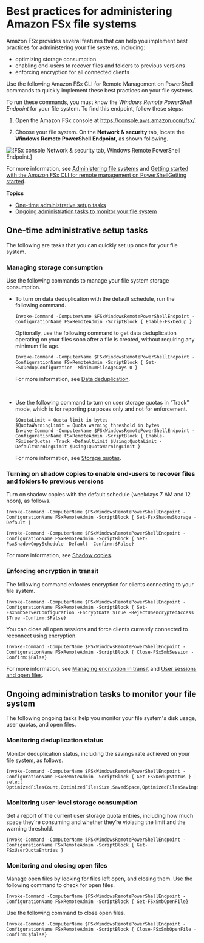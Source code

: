 # Best practices for administering Amazon FSx file systems<a name="admin-best-practices-fsxw"></a>

Amazon FSx provides several features that can help you implement best practices for administering your file systems, including:
+ optimizing storage consumption
+ enabling end\-users to recover files and folders to previous versions
+ enforcing encryption for all connected clients

Use the following Amazon FSx CLI for Remote Management on PowerShell commands to quickly implement these best practices on your file systems\. 

To run these commands, you must know the *Windows Remote PowerShell Endpoint* for your file system\. To find this endpoint, follow these steps:

1. Open the Amazon FSx console at [https://console\.aws\.amazon\.com/fsx/](https://console.aws.amazon.com/fsx/)\.

1. Choose your file system\. On the **Network & security** tab, locate the **Windows Remote PowerShell Endpoint**, as shown following\.

![\[FSx console Network & security tab, Windows Remote PowerShell Endpoint.\]](http://docs.aws.amazon.com/fsx/latest/WindowsGuide/images/FSx-network-sec-tab.png)

For more information, see [Administering file systems](administering-file-systems.md) and [Getting started with the Amazon FSx CLI for remote management on PowerShellGetting started](remote-pwrshell.md)\.

**Topics**
+ [One\-time administrative setup tasks](#one-time-admin-tasks)
+ [Ongoing administration tasks to monitor your file system](#bestpractice2)

## One\-time administrative setup tasks<a name="one-time-admin-tasks"></a>

The following are tasks that you can quickly set up once for your file system\.

### Managing storage consumption<a name="manage-disk-usage"></a>

Use the following commands to manage your file system storage consumption\.
+ To turn on data deduplication with the default schedule, run the following command\.

  ```
  Invoke-Command -ComputerName $FSxWindowsRemotePowerShellEndpoint -ConfigurationName FSxRemoteAdmin -ScriptBlock { Enable-FsxDedup }
  ```

  Optionally, use the following command to get data deduplication operating on your files soon after a file is created, without requiring any minimum file age\.

  ```
  Invoke-Command -ComputerName $FSxWindowsRemotePowerShellEndpoint -ConfigurationName FSxRemoteAdmin -ScriptBlock { Set-FSxDedupConfiguration -MinimumFileAgeDays 0 }
  ```

  For more information, see [Data deduplication](using-data-dedup.md)\. 

   
+ Use the following command to turn on user storage quotas in “Track” mode, which is for reporting purposes only and not for enforcement\.

  ```
  $QuotaLimit = Quota limit in bytes
  $QuotaWarningLimit = Quota warning threshold in bytes
  Invoke-Command -ComputerName $FSxWindowsRemotePowerShellEndpoint -ConfigurationName FSxRemoteAdmin -ScriptBlock { Enable-FSxUserQuotas -Track -DefaultLimit $Using:QuotaLimit -DefaultWarningLimit $Using:QuotaWarningLimit }
  ```

  For more information, see [Storage quotas](managing-user-quotas.md)\.

### Turning on shadow copies to enable end\-users to recover files and folders to previous versions<a name="turn-on-shadow-copies"></a>

Turn on shadow copies with the default schedule \(weekdays 7 AM and 12 noon\), as follows\.

```
Invoke-Command -ComputerName $FSxWindowsRemotePowerShellEndpoint -ConfigurationName FSxRemoteAdmin -ScriptBlock { Set-FsxShadowStorage -Default }
     
Invoke-Command -ComputerName $FSxWindowsRemotePowerShellEndpoint -ConfigurationName FSxRemoteAdmin -ScriptBlock { Set-FsxShadowCopySchedule -Default -Confirm:$False}
```

For more information, see [Shadow copies](manage-shadow-cpy.md)\.

### Enforcing encryption in transit<a name="admin-encryption"></a>

The following command enforces encryption for clients connecting to your file system\.

```
Invoke-Command -ComputerName $FSxWindowsRemotePowerShellEndpoint -ConfigurationName FSxRemoteAdmin -ScriptBlock { Set-FsxSmbServerConfiguration -EncryptData $True -RejectUnencryptedAccess $True -Confirm:$False}
```

You can close all open sessions and force clients currently connected to reconnect using encryption\.

```
Invoke-Command -ComputerName $FSxWindowsRemotePowerShellEndpoint -ConfigurationName FSxRemoteAdmin -ScriptBlock { Close-FSxSmbSession -Confirm:$False}
```

For more information, see [Managing encryption in transit](manage-encrypt-in-transit.md) and [User sessions and open files](manage-sessions-and-files.md)\.

## Ongoing administration tasks to monitor your file system<a name="bestpractice2"></a>

The following ongoing tasks help you monitor your file system's disk usage, user quotas, and open files\.

### Monitoring deduplication status<a name="monitor-dedup"></a>

Monitor deduplication status, including the savings rate achieved on your file system, as follows\.

```
Invoke-Command -ComputerName $FSxWindowsRemotePowerShellEndpoint -ConfigurationName FsxRemoteAdmin -ScriptBlock { Get-FSxDedupStatus } | select OptimizedFilesCount,OptimizedFilesSize,SavedSpace,OptimizedFilesSavingsRate
```

### Monitoring user\-level storage consumption<a name="monitor-storage-consumption"></a>

Get a report of the current user storage quota entries, including how much space they're consuming and whether they’re violating the limit and the warning threshold\.

```
Invoke-Command -ComputerName $FSxWindowsRemotePowerShellEndpoint -ConfigurationName FSxRemoteAdmin -ScriptBlock { Get-FSxUserQuotaEntries }
```

### Monitoring and closing open files<a name="monitor-files"></a>

Manage open files by looking for files left open, and closing them\. Use the following command to check for open files\.

```
Invoke-Command -ComputerName $FSxWindowsRemotePowerShellEndpoint -ConfigurationName FSxRemoteAdmin -ScriptBlock { Get-FSxSmbOpenFile}
```

Use the following command to close open files\.

```
Invoke-Command -ComputerName $FSxWindowsRemotePowerShellEndpoint -ConfigurationName FSxRemoteAdmin -ScriptBlock { Close-FSxSmbOpenFile -Confirm:$false}
```